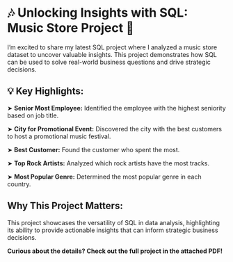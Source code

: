 # 🎶 Unlocking Insights with SQL: Music Store Project 🚀

I’m excited to share my latest SQL project where I analyzed a music store dataset to uncover valuable insights. This project demonstrates how SQL can be used to solve real-world business questions and drive strategic decisions.

## 💡 Key Highlights:

➤ **Senior Most Employee:** Identified the employee with the highest seniority based on job title.

➤ **City for Promotional Event:** Discovered the city with the best customers to host a promotional music festival.

➤ **Best Customer:** Found the customer who spent the most.

➤ **Top Rock Artists:** Analyzed which rock artists have the most tracks.

➤ **Most Popular Genre:** Determined the most popular genre in each country.

## Why This Project Matters:

This project showcases the versatility of SQL in data analysis, highlighting its ability to provide actionable insights that can inform strategic business decisions.

**Curious about the details? Check out the full project in the attached PDF!**
